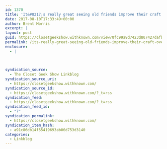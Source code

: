 ```yaml
---
id: 1370
title: 'It&#8217;s really great seeing old friends improve their craft over the years. @justTiggz &#8211; Left Toronto Freestyle'
date: 2017-08-10T17:33:49+00:00
author: Brent Morris
excerpt: |
layout: post
guid: https://closetgeekshow.withknown.com/view/0fc99a8d7423d807427dafb174e68a7a
permalink: /its-really-great-seeing-old-friends-improve-their-craft-over-the-years-justtiggz-left-toronto-freestyle/
enclosure:
  - |
    
    
    
syndication_source:
  - The Closet Geek Show Linkblog
syndication_source_uri:
  - https://closetgeekshow.withknown.com/
syndication_source_id:
  - https://closetgeekshow.withknown.com/?_t=rss
syndication_feed:
  - https://closetgeekshow.withknown.com/?_t=rss
syndication_feed_id:
  - "7"
syndication_permalink:
  - https://closetgeekshow.withknown.com/
syndication_item_hash:
  - a91c86db14f55419693ab06d753d3140
categories:
  - Linkblog
---
```

<div class="known-bookmark">
</div>

<div>
</div>